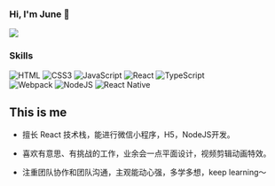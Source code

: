 ### Hi, I'm June 👋

<img src="https://github-readme-stats.vercel.app/api?username=JUNECodeGo&show_icons=true&theme=radical&count_private=true&show_icons=true&include_all_commits=true" />

### Skills
<div>
  <img src="https://img.shields.io/badge/html-%23E34F26.svg?&style=flat-square&logo=html5&logoColor=white" alt="HTML" />
    <img src="https://img.shields.io/badge/css-%231572B6.svg?&style=flat-square&logo=css3&logoColor=white" alt="CSS3" />
  <img src="https://img.shields.io/badge/javascript-%23323330.svg?&style=flat-square&logo=javascript&logoColor=%23F7DF1E" alt="JavaScript" />
  <img src="https://img.shields.io/badge/vue.js-%2335495e.svg?logo=vue.js&logoColor=%234fc08d&style=flat-square" alt="React" />
  <img src="https://img.shields.io/badge/typescript-%23007acc.svg?logo=typescript&logoColor=white&style=flat-square" alt="TypeScript" /><br/>
      <img src="https://img.shields.io/badge/webpack-%231e72b3.svg?logo=webpack&logoColor=white&style=flat-square" alt="Webpack" />
      <img src="https://img.shields.io/badge/node.js-%2343853D.svg?&style=flat-square&logo=node.js&logoColor=white" alt="NodeJS" />
  <img src="https://img.shields.io/badge/react-%2320232a.svg?&style=flat-square&logo=react&logoColor=%2361DAFB" alt="React Native" />
</div>


## This is me

- 擅长 React 技术栈，能进行微信小程序，H5，NodeJS开发。

- 喜欢有意思、有挑战的工作，业余会一点平面设计，视频剪辑动画特效。

- 注重团队协作和团队沟通，主观能动心强，多学多想，keep learning～
